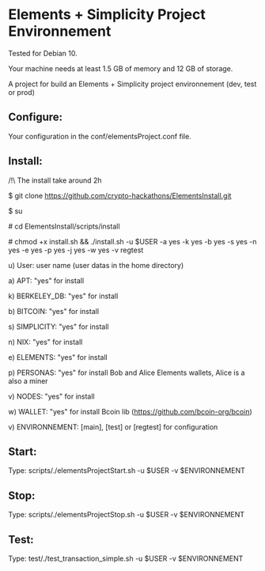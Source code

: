 # Elements + Simplicity Project Environnement

Tested for Debian 10.

Your machine needs at least 1.5 GB of memory and 12 GB of storage.

A project for build an Elements + Simplicity project environnement (dev, test or prod)

## Configure:

Your configuration in the conf/elementsProject.conf file.

## Install:

/!\ The install take around 2h

$ git clone https://github.com/crypto-hackathons/ElementsInstall.git

$ su

\# cd ElementsInstall/scripts/install

\# chmod +x install.sh && ./install.sh -u $USER -a yes -k yes -b yes -s yes -n yes -e yes -p yes -j yes -w yes -v regtest


u) User: user name (user datas in the home directory)

a) APT: "yes" for install

k) BERKELEY_DB: "yes" for install

b) BITCOIN: "yes" for install

s) SIMPLICITY: "yes" for install

n) NIX: "yes" for install

e) ELEMENTS: "yes" for install

p) PERSONAS: "yes" for install Bob and Alice Elements wallets, Alice is a also a miner

v) NODES: "yes" for install

w) WALLET: "yes" for install Bcoin lib (https://github.com/bcoin-org/bcoin)

v) ENVIRONNEMENT: [main], [test] or [regtest] for configuration 

## Start:

Type: scripts/./elementsProjectStart.sh -u $USER -v $ENVIRONNEMENT

## Stop:

Type: scripts/./elementsProjectStop.sh -u $USER -v $ENVIRONNEMENT

## Test:

Type: test/./test_transaction_simple.sh -u $USER -v $ENVIRONNEMENT
